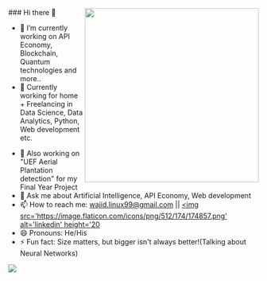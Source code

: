 <img align="right" width="350px" src="https://media2.giphy.com/media/7c8QeB0VMddFOuu4iR/giphy.gif?cid=ecf05e47moacnihxnkdk6n5c4u4c5re9p5gehrjne0e6kvsn&rid=giphy.gif&ct=g">
<!-- ![](https://media2.giphy.com/media/7c8QeB0VMddFOuu4iR/giphy.gif?cid=ecf05e47moacnihxnkdk6n5c4u4c5re9p5gehrjne0e6kvsn&rid=giphy.gif&ct=g) -->
### Hi there 👋

- 🔭 I’m currently working on API Economy, Blockchain, Quantum technologies and more..
- 🌱 Currently working for home + Freelancing in Data Science, Data Analytics, Python, Web development etc.
<!-- - 👯 I’m looking to collaborate on--> 
- 🤔 Also working on "UEF Aerial Plantation detection" for my Final Year Project
- 💬 Ask me about Artificial Intelligence, API Economy, Web development
- 📫 How to reach me: wajid.linux99@gmail.com ||  [<img src='https://image.flaticon.com/icons/png/512/174/174857.png' alt='linkedin' height='20](https://www.linkedin.com/in/abdulwajid99/)
- 😄 Pronouns: He/His
- ⚡ Fun fact: Size matters, but bigger isn't always better!(Talking about Neural Networks)

<img src="https://github-readme-stats.vercel.app/api?username=AbdulWajid99&&show_icons=true&title_color=ffffff&icon_color=bb2acf&text_color=daf7dc&bg_color=191919">


<!--Having selected an architecture one must then decide how large or small the neural network should be. How many inputs are there? How many hidden neurons should be used? How many hidden layers should be used (if we are using a deep neural network)? And how many outputs neurons are required? The reasons why these questions are important is because if the neural network is too large (too small) the neural network could potentially overfit (underfit) the data meaning that the network would not generalize well out of sample.

<!--HOW MANY AND WHICH INPUTS SHOULD BE USED?
The number of inputs depends on the problem being solved, the quantity and quality of available data, and perhaps some creativity. Inputs are simply variables which we believe have some predictive power over the dependent variable being predicted. If the inputs to a problem are unclear, you can systematically determine which variables should be included by looking at the correlations and cross-correlation between potential independent variables and the dependent variables. This approach is detailed in the article, What Drives Real GDP Growth?

<!--There are two problems with using correlations to select input variables. Firstly, if you are using a linear correlation metric you may inadvertently exclude useful variables. Secondly, two relatively uncorrelated variables could potentially be combined to produce a strongly correlated variable. If you look at the variables in isolation you may miss this opportunity. To overcome the second problem you could use principal component analysis to extract useful eigenvectors (linear combinations of the variables) as inputs. That said a problem with this is that the eigenvectors may not generalize well and they also assume the distributions of input patterns is stationary.

<!--Another problem when selecting variables is multicollinearity. Multicollinearity is when two or more of the independent variables being fed into the model are highly correlated. In the context of regression models this may cause regression co-efficients to change erratically in response to small changes in the model or the data. Given that neural networks and regression models are similar I suspect this is also a problem for neural networks.

<!--Last, but not least, one statistical bias which may be introduced when selecting variables is omitted-variable bias. Omitted variable bias occurs when a model is created which leaves out one or more important causal variables. The bias is created when the model incorrectly compensates for the missing variable by over or underestimating the effect of one of the other variables i.e. the weights may become too large on these variables or SSE will be large. 

<!--HOW MANY HIDDEN NEURONS SHOULD I USE?
The optimal number of hidden units is problem specific. That said, as a general rule of thumb the more hidden units used the more probable the risk of overfitting becomes. Overfitting is when the neural network does not learn the underlying statistical properties of the data, but rather 'memorizes' the patterns and any noise they may contain. This results in neural networks which perform well in sample but poorly out of sample. So how can we avoid overfitting? There are two popular approaches used in industry namely early stopping and regularization and then there is my personal favourite approach, global search,

<!--Early stopping involves splitting your training set into the main training set and a validation set. Then instead of training a neural network for a fixed number of iterations, you train then until the performance of the neural network on the validation set begins to deteriorate. Essentially this prevents the neural network from using all of the available parameters and limits it's ability to simply memorize every pattern it sees. The image on the right shows two potential stopping points for the neural network (a and b).

<!--Early Stopping

<!--The image below shows the performance and over-fitting of the neural network when stopped at a or b,
Early Stopping II

<!--Regularization penalizes the neural network for using complex architectures. Complexity in this approach is measured by the size of the neural network weights. Regularization is done by adding a term to sum squared error objective function which depends on the size of the weights. This is the equivalent of adding a prior which essentially makes the neural network believe that the function it is approximating is smooth,


<!--where  is the number of weights in the neural network. The parameters  and  control the degree to which the neural network over or underfits the data. Good values for  and  can be derived using Bayesian analysis and optimization. This, and the above, are explained in considerably more detail in this brilliant chapter.

<!--Neural Network Regularization

<!--My favourite technique, which is also by far the most computationally expensive, is global search. In this approach a search algorithm is used to try different neural network architectures and arrive at a near optimal choice. This is most often done using genetic algorithms which are discussed further on in this article.


<!--WHAT ARE THE OUTPUTS?
Neural networks can be used for either regression or classification. Under regression model a single value is outputted which may be mapped to a set of real numbers meaning that only one output neuron is required. Under classification model an output neuron is required for each potentially class to which the pattern may belong. If the classes are unknown unsupervised neural network techniques such as self organizing maps should be used.

<!--In conclusion, the best approach is to follow Ockhams Razor. Ockham's razor argues that for two models of equivalent performance, the model with fewer free parameters will generalize better. On the other hand, one should never opt for an overly simplistic model at the cost of performance. Similarly, one should not assume that just because a neural network has more hidden neurons and maybe more hidden layers it will outperform a much simpler network. Unfortunately it seems to me that too much emphasis is placed on large networks and too little emphasis is placed on making good design decisions. In the case of neural networks, bigger isn't always better. 

